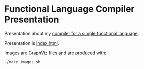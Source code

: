 # Functional Language Compiler Presentation

Presentation about my [compiler for a simple functional language](https://github.com/andycraig/functional-compiler).

Presentation is [index.html](index.html).

Images are GraphViz files and are produced with:

```
./make_images.sh
```